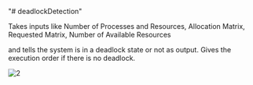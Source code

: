 "# deadlockDetection" 


Takes inputs like Number of Processes and Resources, Allocation Matrix, Requested Matrix, Number of Available Resources

and tells the system is in a deadlock state or not as output. Gives the execution order if there is no deadlock.


![2](https://user-images.githubusercontent.com/79273974/188120831-31ed76f6-e8be-4e36-8f11-d9a4e654f9a6.png)
